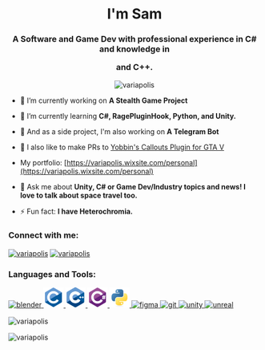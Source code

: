 <h1 align="center">I'm Sam</h1>
<h3 align="center">A Software and Game Dev with professional experience in C# and knowledge in 


and C++.</h3>

<p align="center"> <img src="https://komarev.com/ghpvc/?username=variapolis&label=Profile%20views&color=0e75b6&style=flat" alt="variapolis" /> </p>

- 🔭 I’m currently working on **A Stealth Game Project**

- 🌱 I’m currently learning **C#, RagePluginHook, Python, and Unity.**

- 🤖 And as a side project, I'm also working on **A Telegram Bot**

- 🔧 I also like to make PRs to [Yobbin's Callouts Plugin for GTA V](https://github.com/YobB1n/YobbinCallouts)

- My portfolio: [https://variapolis.wixsite.com/personal](https://variapolis.wixsite.com/personal)

- 💬 Ask me about **Unity, C# or Game Dev/Industry topics and news! I love to talk about space travel too.**
- ⚡ Fun fact: **I have Heterochromia.**

<h3 align="left">Connect with me:</h3>
<p align="left">
<a href="https://instagram.com/variapolis" target="blank"><img align="center" src="https://raw.githubusercontent.com/rahuldkjain/github-profile-readme-generator/master/src/images/icons/Social/instagram.svg" alt="variapolis" height="30" width="40" /></a>
<a href="https://www.youtube.com/channel/UC34z1Obhm7O9wPLLiuKj-Sg" target="blank"><img align="center" src="https://raw.githubusercontent.com/rahuldkjain/github-profile-readme-generator/master/src/images/icons/Social/youtube.svg" alt="variapolis" height="30" width="40" /></a>
</p>

<h3 align="left">Languages and Tools:</h3>
<p align="left"> <a href="https://www.blender.org/" target="_blank" rel="noreferrer"> <img src="https://download.blender.org/branding/community/blender_community_badge_white.svg" alt="blender" width="40" height="40"/> </a> <a href="https://www.cprogramming.com/" target="_blank" rel="noreferrer"> <img src="https://raw.githubusercontent.com/devicons/devicon/master/icons/c/c-original.svg" alt="c" width="40" height="40"/> </a> <a href="https://www.w3schools.com/cpp/" target="_blank" rel="noreferrer"> <img src="https://raw.githubusercontent.com/devicons/devicon/master/icons/cplusplus/cplusplus-original.svg" alt="cplusplus" width="40" height="40"/> </a> <a href="https://www.w3schools.com/cs/" target="_blank" rel="noreferrer"> <img src="https://raw.githubusercontent.com/devicons/devicon/master/icons/csharp/csharp-original.svg" alt="csharp" width="40" height="40"/> </a> <a href="https://www.python.org" target="_blank" rel="noreferrer"> <img src="https://raw.githubusercontent.com/devicons/devicon/master/icons/python/python-original.svg" alt="python" width="40" height="40"/> </a> <a href="https://www.figma.com/" target="_blank" rel="noreferrer"> <img src="https://www.vectorlogo.zone/logos/figma/figma-icon.svg" alt="figma" width="40" height="40"/> </a> <a href="https://git-scm.com/" target="_blank" rel="noreferrer"> <img src="https://www.vectorlogo.zone/logos/git-scm/git-scm-icon.svg" alt="git" width="40" height="40"/> </a> <a href="https://unity.com/" target="_blank" rel="noreferrer"> <img src="https://www.vectorlogo.zone/logos/unity3d/unity3d-icon.svg" alt="unity" width="40" height="40"/> </a> <a href="https://unrealengine.com/" target="_blank" rel="noreferrer"> <img src="https://raw.githubusercontent.com/kenangundogan/fontisto/036b7eca71aab1bef8e6a0518f7329f13ed62f6b/icons/svg/brand/unreal-engine.svg" alt="unreal" width="40" height="40"/> </a> </p>

<p><img align="center" src="https://github-readme-stats.vercel.app/api?username=variapolis&theme=darcula&show_icons=true&locale=en" alt="variapolis" /></p>
<p><img align="center" src="http://github-readme-streak-stats.herokuapp.com?user=Variapolis&theme=gruvbox_duo&hide_border=true&date_format=M%20j%5B%2C%20Y%5D" alt="variapolis" /></p>
